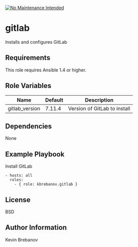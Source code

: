 [![No Maintenance Intended](http://unmaintained.tech/badge.svg)](http://unmaintained.tech/)

gitlab
======

Installs and configures GitLab

Requirements
------------

This role requires Ansible 1.4 or higher.

Role Variables
--------------

| Name           | Default | Description                  |
|----------------|---------|------------------------------|
| gitlab_version | 7.11.4  | Version of GitLab to install |

Dependencies
------------

None

Example Playbook
----------------

Install GitLab
```
- hosts: all
  roles:
    - { role: kbrebanov.gitlab }
```

License
-------

BSD

Author Information
------------------

Kevin Brebanov
